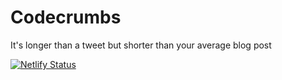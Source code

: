 Codecrumbs
==========

It's longer than a tweet but shorter than your average blog post


[![Netlify Status](https://api.netlify.com/api/v1/badges/8c726274-230e-49b0-b523-c8e2c75e4397/deploy-status)](https://app.netlify.com/sites/codecrumbs/deploys)
